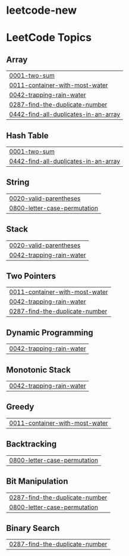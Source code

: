 # leetcode-new
<!---LeetCode Topics Start-->
# LeetCode Topics
## Array
|  |
| ------- |
| [0001-two-sum](https://github.com/saikumar305/leetcode-new/tree/master/0001-two-sum) |
| [0011-container-with-most-water](https://github.com/saikumar305/leetcode-new/tree/master/0011-container-with-most-water) |
| [0042-trapping-rain-water](https://github.com/saikumar305/leetcode-new/tree/master/0042-trapping-rain-water) |
| [0287-find-the-duplicate-number](https://github.com/saikumar305/leetcode-new/tree/master/0287-find-the-duplicate-number) |
| [0442-find-all-duplicates-in-an-array](https://github.com/saikumar305/leetcode-new/tree/master/0442-find-all-duplicates-in-an-array) |
## Hash Table
|  |
| ------- |
| [0001-two-sum](https://github.com/saikumar305/leetcode-new/tree/master/0001-two-sum) |
| [0442-find-all-duplicates-in-an-array](https://github.com/saikumar305/leetcode-new/tree/master/0442-find-all-duplicates-in-an-array) |
## String
|  |
| ------- |
| [0020-valid-parentheses](https://github.com/saikumar305/leetcode-new/tree/master/0020-valid-parentheses) |
| [0800-letter-case-permutation](https://github.com/saikumar305/leetcode-new/tree/master/0800-letter-case-permutation) |
## Stack
|  |
| ------- |
| [0020-valid-parentheses](https://github.com/saikumar305/leetcode-new/tree/master/0020-valid-parentheses) |
| [0042-trapping-rain-water](https://github.com/saikumar305/leetcode-new/tree/master/0042-trapping-rain-water) |
## Two Pointers
|  |
| ------- |
| [0011-container-with-most-water](https://github.com/saikumar305/leetcode-new/tree/master/0011-container-with-most-water) |
| [0042-trapping-rain-water](https://github.com/saikumar305/leetcode-new/tree/master/0042-trapping-rain-water) |
| [0287-find-the-duplicate-number](https://github.com/saikumar305/leetcode-new/tree/master/0287-find-the-duplicate-number) |
## Dynamic Programming
|  |
| ------- |
| [0042-trapping-rain-water](https://github.com/saikumar305/leetcode-new/tree/master/0042-trapping-rain-water) |
## Monotonic Stack
|  |
| ------- |
| [0042-trapping-rain-water](https://github.com/saikumar305/leetcode-new/tree/master/0042-trapping-rain-water) |
## Greedy
|  |
| ------- |
| [0011-container-with-most-water](https://github.com/saikumar305/leetcode-new/tree/master/0011-container-with-most-water) |
## Backtracking
|  |
| ------- |
| [0800-letter-case-permutation](https://github.com/saikumar305/leetcode-new/tree/master/0800-letter-case-permutation) |
## Bit Manipulation
|  |
| ------- |
| [0287-find-the-duplicate-number](https://github.com/saikumar305/leetcode-new/tree/master/0287-find-the-duplicate-number) |
| [0800-letter-case-permutation](https://github.com/saikumar305/leetcode-new/tree/master/0800-letter-case-permutation) |
## Binary Search
|  |
| ------- |
| [0287-find-the-duplicate-number](https://github.com/saikumar305/leetcode-new/tree/master/0287-find-the-duplicate-number) |
<!---LeetCode Topics End-->
